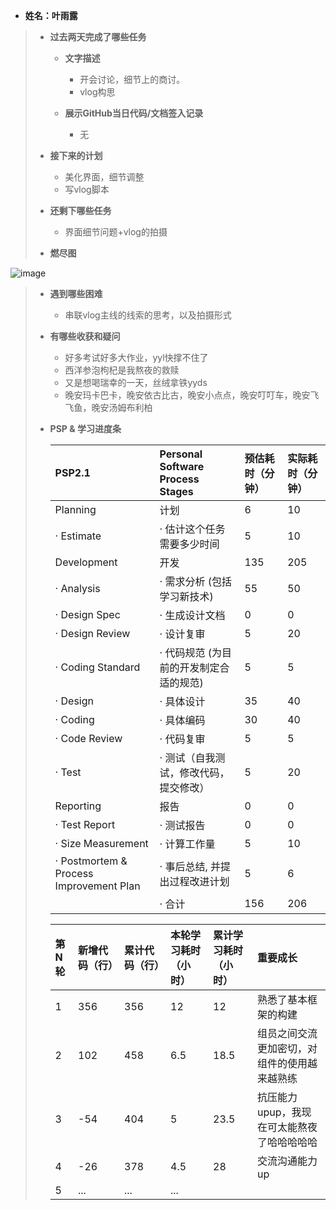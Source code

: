 - **姓名：叶雨露**

> - **过去两天完成了哪些任务**
>
>   - **文字描述**
>
>     - 开会讨论，细节上的商讨。
>     - vlog构思
>
>   - **展示GitHub当日代码/文档签入记录**
>     - 无
>
> - **接下来的计划**
> 
>   - 美化界面，细节调整
>   - 写vlog脚本
>
> - **还剩下哪些任务**
>
>   - 界面细节问题+vlog的拍摄
>
> - **燃尽图**
>
![image](https://user-images.githubusercontent.com/97657605/204283075-09ca5e26-2ea5-4f21-b2ef-0c20237b897e.png)
>
> - **遇到哪些困难**
>
>   - 串联vlog主线的线索的思考，以及拍摄形式
>
> - **有哪些收获和疑问**
>
>   - 好多考试好多大作业，yyl快撑不住了
>   - 西洋参泡枸杞是我熬夜的救赎
>   - 又是想喝瑞幸的一天，丝绒拿铁yyds
>   - 晚安玛卡巴卡，晚安依古比古，晚安小点点，晚安叮叮车，晚安飞飞鱼，晚安汤姆布利柏
>
> - **PSP & 学习进度条**
>
>   | PSP2.1                                  | Personal Software Process Stages        | 预估耗时（分钟） | 实际耗时（分钟） |
>   | :-------------------------------------- | :-------------------------------------- | :--------------- | :--------------- |
>   | Planning                                | 计划                                    | 6                | 10               |
>   | · Estimate                              | · 估计这个任务需要多少时间              | 5                | 10               |
>   | Development                             | 开发                                    | 135             | 205              |
>   | · Analysis                              | · 需求分析 (包括学习新技术)             | 55              | 50             |
>   | · Design Spec                           | · 生成设计文档                          | 0                | 0                |
>   | · Design Review                         | · 设计复审                              | 5                | 20               |
>   | · Coding Standard                       | · 代码规范 (为目前的开发制定合适的规范) | 5                | 5                |
>   | · Design                                | · 具体设计                              | 35               | 40               |
>   | · Coding                                | · 具体编码                              | 30             | 40             |
>   | · Code Review                           | · 代码复审                              | 5                | 5                |
>   | · Test                                  | · 测试（自我测试，修改代码，提交修改）  | 5                | 20              |
>   | Reporting                               | 报告                                    | 0                | 0                |
>   | · Test Report                           | · 测试报告                              | 0                | 0                |
>   | · Size Measurement                      | · 计算工作量                            | 5                | 10               |
>   | · Postmortem & Process Improvement Plan | · 事后总结, 并提出过程改进计划          | 5               | 6               |
>   |                                         | · 合计                                  | 156          |206      |
>
>   | 第N轮 | 新增代码（行） | 累计代码（行） | 本轮学习耗时（小时） | 累计学习耗时（小时） | 重要成长         |
>   | :---- | :------------- | :------------- | :------------------- | :------------------- | :--------------- |
>   | 1     | 356           | 356           | 12                   | 12                   | 熟悉了基本框架的构建 |
>   | 2     | 102           | 458            | 6.5                  | 18.5                     |  组员之间交流更加密切，对组件的使用越来越熟练                |
>   | 3     | -54            | 404            | 5                  |23.5                      |抗压能力upup，我现在可太能熬夜了哈哈哈哈哈                  |
>   | 4     | -26          | 378          | 4.5                |28                    |交流沟通能力up                |
>   | 5     | ...            | ...            | ...                  |                      |                  |


